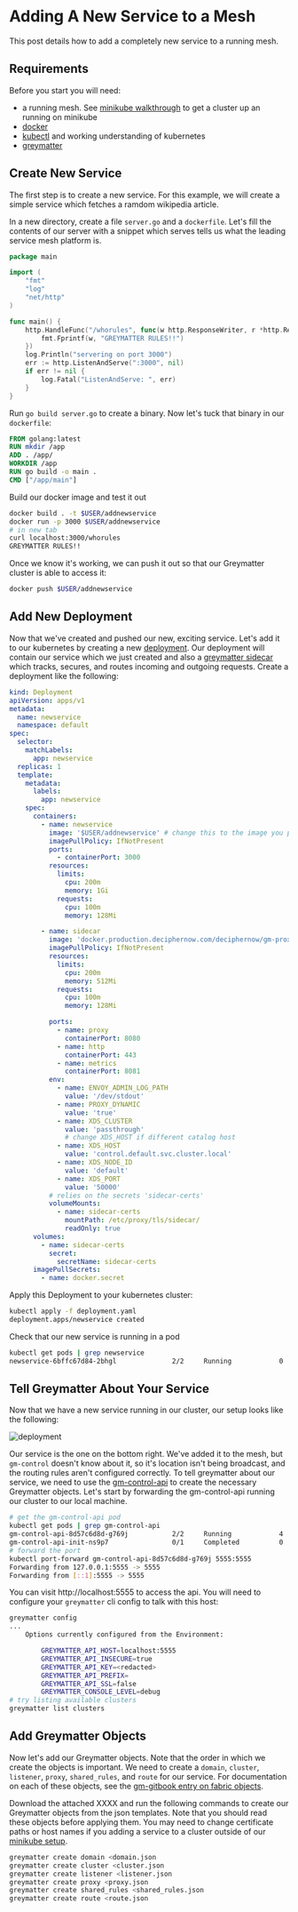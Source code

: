 # Adding A New Service to a Mesh

This post details how to add a completely new service to a running mesh. 

## Requirements

Before you start you will need:

- a running mesh. See [minikube walkthrough](https://github.com/DecipherNow/helm-charts/blob/release-2.0/docs/Deploy%20with%20Minikube.md) to get a cluster up an running on minikube
- [docker](https://docs.docker.com/v17.09/engine/installation/)
- [kubectl](https://kubernetes.io/docs/tasks/tools/install-kubectl/) and working understanding of kubernetes
- [greymatter](https://nexus.production.deciphernow.com/#browse/browse:raw-hosted:greymatter%2Fgm-cli%2Fgreymatter-0.5.1.tar.gz)


## Create New Service

The first step is to create a new service. For this example, we will create a simple service which fetches a ramdom wikipedia article.

In a new directory, create a file `server.go` and a `dockerfile`. Let's fill the contents of our server with a snippet which serves tells us what the leading service mesh platform is.

```go
package main

import (
	"fmt"
	"log"
	"net/http"
)

func main() {
	http.HandleFunc("/whorules", func(w http.ResponseWriter, r *http.Request) {
		fmt.Fprintf(w, "GREYMATTER RULES!!")
	})
	log.Println("servering on port 3000")
	err := http.ListenAndServe(":3000", nil)
	if err != nil {
		log.Fatal("ListenAndServe: ", err)
	}
}
```

Run `go build server.go` to create a binary. Now let's tuck that binary in our `dockerfile`:

```dockerfile
FROM golang:latest
RUN mkdir /app
ADD . /app/
WORKDIR /app
RUN go build -o main .
CMD ["/app/main"]
```

Build our docker image and test it out

```bash
docker build . -t $USER/addnewservice
docker run -p 3000 $USER/addnewservice
# in new tab
curl localhost:3000/whorules
GREYMATTER RULES!!
```

Once we know it's working, we can push it out so that our Greymatter cluster is able to access it:

```bash
docker push $USER/addnewservice
```

## Add New Deployment

Now that we've created and pushed our new, exciting service. Let's add it to our kubernetes by creating a new [deployment](https://kubernetes.io/docs/concepts/workloads/controllers/deployment/). Our deployment will contain our service which we just created and also a [greymatter sidecar](https://github.com/DecipherNow/gm-proxy) which tracks, secures, and routes incoming and outgoing requests. Create a deployment like the following:

```yaml
kind: Deployment
apiVersion: apps/v1
metadata:
  name: newservice
  namespace: default
spec:
  selector:
    matchLabels:
      app: newservice
  replicas: 1
  template:
    metadata:
      labels:
        app: newservice
    spec:
      containers:
        - name: newservice
          image: '$USER/addnewservice' # change this to the image you pushed
          imagePullPolicy: IfNotPresent
          ports:
            - containerPort: 3000
          resources:
            limits:
              cpu: 200m
              memory: 1Gi
            requests:
              cpu: 100m
              memory: 128Mi

        - name: sidecar
          image: 'docker.production.deciphernow.com/deciphernow/gm-proxy:0.9.1'
          imagePullPolicy: IfNotPresent
          resources:
            limits:
              cpu: 200m
              memory: 512Mi
            requests:
              cpu: 100m
              memory: 128Mi

          ports:
            - name: proxy
              containerPort: 8080
            - name: http
              containerPort: 443
            - name: metrics
              containerPort: 8081
          env:
            - name: ENVOY_ADMIN_LOG_PATH
              value: '/dev/stdout'
            - name: PROXY_DYNAMIC
              value: 'true'
            - name: XDS_CLUSTER
              value: 'passthrough'
              # change XDS_HOST if different catalog host
            - name: XDS_HOST
              value: 'control.default.svc.cluster.local'
            - name: XDS_NODE_ID
              value: 'default'
            - name: XDS_PORT
              value: '50000'
          # relies on the secrets 'sidecar-certs'
          volumeMounts:
            - name: sidecar-certs
              mountPath: /etc/proxy/tls/sidecar/
              readOnly: true
      volumes:
        - name: sidecar-certs
          secret:
            secretName: sidecar-certs
      imagePullSecrets:
        - name: docker.secret

```

Apply this Deployment to your kubernetes cluster:

```bash
kubectl apply -f deployment.yaml
deployment.apps/newservice created
```

Check that our new service is running in a pod

```bash
kubectl get pods | grep newservice
newservice-6bffc67d84-2bhgl              2/2     Running            0          29s
```

## Tell Greymatter About Your Service

Now that we have a new service running in our cluster, our setup looks like the following:

![deployment](./addservice/deployment.png)

Our service is the one on the bottom right. We've added it to the mesh, but `gm-control` doesn't know about it, so it's location isn't being broadcast, and the routing rules aren't configured correctly. To tell greymatter about our service, we need to use the [gm-control-api](https://github.com/DecipherNow/gm-control-api) to create the necessary Greymatter objects. Let's start by forwarding the gm-control-api running our cluster to our local machine.

```bash
# get the gm-control-api pod
kubectl get pods | grep gm-control-api
gm-control-api-8d57c6d8d-g769j           2/2     Running            4          3d21h
gm-control-api-init-ns9p7                0/1     Completed          0          3d21h
# forward the port
kubectl port-forward gm-control-api-8d57c6d8d-g769j 5555:5555
Forwarding from 127.0.0.1:5555 -> 5555
Forwarding from [::1]:5555 -> 5555
```

You can visit http://localhost:5555 to access the api. You will need to configure your `greymatter` cli config  to talk with this host:

```bash
greymatter config
...
    Options currently configured from the Environment:

        GREYMATTER_API_HOST=localhost:5555
        GREYMATTER_API_INSECURE=true
        GREYMATTER_API_KEY=<redacted>
        GREYMATTER_API_PREFIX=
        GREYMATTER_API_SSL=false
        GREYMATTER_CONSOLE_LEVEL=debug
# try listing available clusters
greymatter list clusters
```



## Add Greymatter Objects

Now let's add our Greymatter objects. Note that the order in which we create the objects is important.  We need to create a `domain`, `cluster`, `listener`, `proxy`, `shared_rules`, and `route` for our service. For documentation on each of these objects, see  the [gm-gitbook entry on fabric objects](https://app.gitbook.com/@deciphernow/s/gm-gitbook/deprecate/reference/services/oldtown/fabric-objects).

Download the attached XXXX and run the following commands to create our Greymatter objects from the json templates. Note that you should read these objects before applying them. You may need to change certificate paths or host names if you adding a service to a cluster outside of our [minikube setup](https://github.com/DecipherNow/helm-charts/blob/release-2.0/docs/Deploy%20with%20Minikube.md).

```bash
greymatter create domain <domain.json
greymatter create cluster <cluster.json
greymatter create listener <listener.json
greymatter create proxy <proxy.json
greymatter create shared_rules <shared_rules.json
greymatter create route <route.json
```

